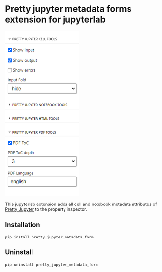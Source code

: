 # Pretty jupyter metadata forms extension for jupyterlab

![preview](https://raw.githubusercontent.com/jans-code/pretty_jupyter_metadata_form/main/pretty_jupyter_metadata_form.png)

This jupyterlab extension adds all cell and notebook metadata attributes of [Pretty Jupyter](https://github.com/JanPalasek/pretty-jupyter) to the property inspector.

## Installation

`pip install pretty_jupyter_metadata_form`

## Uninstall

`pip uninstall pretty_jupyter_metadata_form`